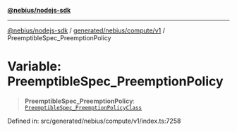 [**@nebius/nodejs-sdk**](../../../../../README.md)

---

[@nebius/nodejs-sdk](../../../../../README.md) / [generated/nebius/compute/v1](../README.md) / PreemptibleSpec_PreemptionPolicy

# Variable: PreemptibleSpec_PreemptionPolicy

> **PreemptibleSpec_PreemptionPolicy**: [`PreemptibleSpec_PreemptionPolicyClass`](../type-aliases/PreemptibleSpec_PreemptionPolicyClass.md)

Defined in: src/generated/nebius/compute/v1/index.ts:7258
